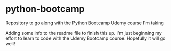 # python-bootcamp
Repository to go along with the Python Bootcamp Udemy course I'm taking

Adding some info to the readme file to finish this up.  I'm just beginning my effort to learn to code with the Udemy Bootcamp course.  Hopefully it will go well!  
